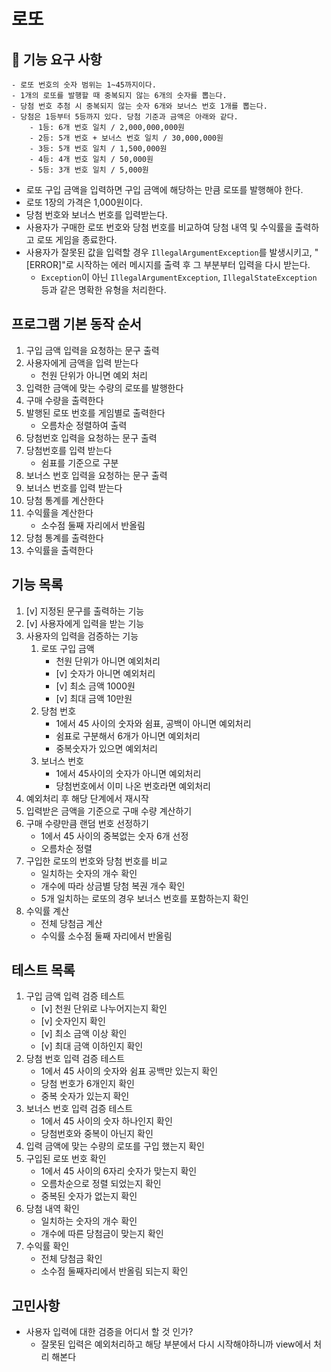 # 로또
## 🚀 기능 요구 사항

```
- 로또 번호의 숫자 범위는 1~45까지이다.
- 1개의 로또를 발행할 때 중복되지 않는 6개의 숫자를 뽑는다.
- 당첨 번호 추첨 시 중복되지 않는 숫자 6개와 보너스 번호 1개를 뽑는다.
- 당첨은 1등부터 5등까지 있다. 당첨 기준과 금액은 아래와 같다.
    - 1등: 6개 번호 일치 / 2,000,000,000원
    - 2등: 5개 번호 + 보너스 번호 일치 / 30,000,000원
    - 3등: 5개 번호 일치 / 1,500,000원
    - 4등: 4개 번호 일치 / 50,000원
    - 5등: 3개 번호 일치 / 5,000원
```

- 로또 구입 금액을 입력하면 구입 금액에 해당하는 만큼 로또를 발행해야 한다.
- 로또 1장의 가격은 1,000원이다.
- 당첨 번호와 보너스 번호를 입력받는다.
- 사용자가 구매한 로또 번호와 당첨 번호를 비교하여 당첨 내역 및 수익률을 출력하고 로또 게임을 종료한다.
- 사용자가 잘못된 값을 입력할 경우 `IllegalArgumentException`를 발생시키고, "[ERROR]"로 시작하는 에러 메시지를 출력 후 그 부분부터 입력을 다시 받는다.
    - `Exception`이 아닌 `IllegalArgumentException`, `IllegalStateException` 등과 같은 명확한 유형을 처리한다.

## 프로그램 기본 동작 순서
1. 구입 금액 입력을 요청하는 문구 출력
2. 사용자에게 금액을 입력 받는다
   - 천원 단위가 아니면 예외 처리
3. 입력한 금액에 맞는 수량의 로또를 발행한다
4. 구매 수량을 출력한다
5. 발행된 로또 번호를 게임별로 출력한다
   - 오름차순 정렬하여 출력
6. 당첨번호 입력을 요청하는 문구 출력
7. 당첨번호를 입력 받는다
   - 쉼표를 기준으로 구분
8. 보너스 번호 입력을 요청하는 문구 출력
9. 보너스 번호를 입력 받는다
10. 당첨 통계를 계산한다
11. 수익률을 계산한다
    - 소수점 둘째 자리에서 반올림
12. 당첨 통계를 출력한다
13. 수익률을 출력한다

## 기능 목록
1. [v] 지정된 문구를 출력하는 기능
2. [v] 사용자에게 입력을 받는 기능
3. 사용자의 입력을 검증하는 기능
   1. 로또 구입 금액
      - 천원 단위가 아니면 예외처리
      - [v] 숫자가 아니면 예외처리
      - [v] 최소 금액 1000원 
      - [v] 최대 금액 10만원
   2. 당첨 번호
      - 1에서 45 사이의 숫자와 쉼표, 공백이 아니면 예외처리
      - 쉼표로 구분해서 6개가 아니면 예외처리
      - 중복숫자가 있으면 예외처리
   3. 보너스 번호
      - 1에서 45사이의 숫자가 아니면 예외처리
      - 당첨번호에서 이미 나온 번호라면 예외처리
4. 예외처리 후 해당 단계에서 재시작
5. 입력받은 금액을 기준으로 구매 수량 계산하기
6. 구매 수량만큼 랜덤 번호 선정하기
   - 1에서 45 사이의 중복없는 숫자 6개 선정
   - 오름차순 정렬
7. 구입한 로또의 번호와 당첨 번호를 비교
   - 일치하는 숫자의 개수 확인
   - 개수에 따라 상금별 당첨 복권 개수 확인
   - 5개 일치하는 로또의 경우 보너스 번호를 포함하는지 확인
8. 수익률 계산
   - 전체 당첨금 계산
   - 수익률 소수점 둘째 자리에서 반올림

## 테스트 목록
1. 구입 금액 입력 검증 테스트
   - [v] 천원 단위로 나누어지는지 확인
   - [v] 숫자인지 확인
   - [v] 최소 금액 이상 확인
   - [v] 최대 금액 이하인지 확인
2. 당첨 번호 입력 검증 테스트
   - 1에서 45 사이의 숫자와 쉼표 공백만 있는지 확인
   - 당첨 번호가 6개인지 확인
   - 중복 숫자가 있는지 확인
3. 보너스 번호 입력 검증 테스트
   - 1에서 45 사이의 숫자 하나인지 확인
   - 당첨번호와 중복이 아닌지 확인
4. 입력 금액에 맞는 수량의 로또를 구입 했는지 확인
5. 구입된 로또 번호 확인
   - 1에서 45 사이의 6자리 숫자가 맞는지 확인
   - 오름차순으로 정렬 되었는지 확인
   - 중복된 숫자가 없는지 확인
6. 당첨 내역 확인
   - 일치하는 숫자의 개수 확인
   - 개수에 따른 당첨금이 맞는지 확인
7. 수익률 확인
   - 전체 당첨금 확인
   - 소수점 둘째자리에서 반올림 되는지 확인

## 고민사항
- 사용자 입력에 대한 검증을 어디서 할 것 인가?
  - 잘못된 입력은 예외처리하고 해당 부분에서 다시 시작해야하니까 view에서 처리 해본다
